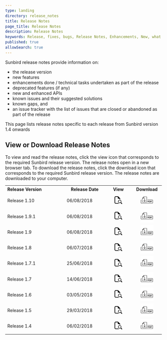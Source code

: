 ```yaml
---
type: landing
directory: release_notes
title: Release Notes
page_title: Release Notes
description: Release Notes
keywords: Release, fixes, bugs, Release Notes, Enhancements, New, what's new, version
published: true
allowSearch: true
---
```


Sunbird release notes provide information on: 

- the release version
- new features
- enhancements done / technical tasks undertaken as part of the release
- deprecated features (if any)
- new and enhanced APIs
- known issues and their suggested solutions 
- known gaps, and
- an issue tracker with the list of issues that are closed or abandoned as part of the release 

This page lists release notes specific to each release from Sunbird version 1.4 onwards

## View or Download Release Notes

To view and read the release notes, click the view icon that corresponds to the required Sunbird release version. The release notes open in a new browser tab. 
To download the release notes, click the download icon that corresponds to the required Sunbird release version. The release notes are downloaded to your computer.

<table>
    <col width="230">
    <col width="140">
    <col width="100">
    <col width="100">
    <tr>
        <th align="left">Release Version</th>
        <th align="center">Release Date</th>
        <th align="center">View</th>
        <th align="center">Download</th>
    </tr>
      <tr>
        <td align="left">Release 1.10</td>
         <td>06/08/2018</td>
        <td align="center"><a href="release_notes/view_pdf/ver1-10/" target="_blank">
            <img src="pages/release_notes/icons_used/viewicon.png" alt="View" style="width:25px;height:25px;border:0;">
            </a>
        </td>
      <td align="center"><a href="https://github.com/project-sunbird/project-sunbird.github.io/raw/dev/pages/release_notes/source_releasenotefiles/release_note_v1-10-0_sep2018.pdf" target="_blank">
            <img src="pages/release_notes/icons_used/download.png" alt="Download" style="width:42px;height:42px;border:0;">
            </a>
    </td>
    </tr>
      <tr>
        <td align="left">Release 1.9.1</td>
         <td>06/08/2018</td>
        <td align="center"><a href="release_notes/view_pdf/ver1-9-1/" target="_blank">
            <img src="pages/release_notes/icons_used/viewicon.png" alt="View" style="width:25px;height:25px;border:0;">
            </a>
        </td>
      <td align="center"><a href="https://github.com/project-sunbird/project-sunbird.github.io/raw/dev/pages/release_notes/source_releasenotefiles/release_note_v1-9-1_aug2018" target="_blank">
            <img src="pages/release_notes/icons_used/download.png" alt="Download" style="width:42px;height:42px;border:0;">
            </a>
    </td>
    </tr>
    <tr>
        <td align="left">Release 1.9</td>
         <td>06/08/2018</td>
        <td align="center"><a href="release_notes/view_pdf/ver1-9/" target="_blank">
            <img src="pages/release_notes/icons_used/viewicon.png" alt="View" style="width:25px;height:25px;border:0;">
            </a>
        </td>
      <td align="center"><a href="https://github.com/project-sunbird/project-sunbird.github.io/raw/dev/pages/release_notes/source_releasenotefiles/release_note_v1-9-0_aug2018.pdf" target="_blank">
            <img src="pages/release_notes/icons_used/download.png" alt="Download" style="width:42px;height:42px;border:0;">
            </a>
    </td>
    </tr>
    <tr>
        <td align="left">Release 1.8</td>
         <td>06/07/2018</td>
        <td align="center"><a href="release_notes/view_pdf/ver1-8/" target="_blank">
            <img src="pages/release_notes/icons_used/viewicon.png" alt="View" style="width:25px;height:25px;border:0;">
            </a>
        </td>
      <td align="center"><a href="https://github.com/project-sunbird/project-sunbird.github.io/raw/dev/pages/release_notes/source_releasenotefiles/release_note_v1-8-0_july2018.pdf" target="_blank">
            <img src="pages/release_notes/icons_used/download.png" alt="Download" style="width:42px;height:42px;border:0;">
            </a>
    </td>
    </tr>
    <tr>
        <td align="left">Release 1.7.1</td>
         <td>25/06/2018</td>
        <td align="center"><a href="release_notes/view_pdf/ver1-7-1/" target="_blank">
            <img src="pages/release_notes/icons_used/viewicon.png" alt="View" style="width:25px;height:25px;border:0;">
            </a>
        </td>
      <td align="center"><a href="https://github.com/project-sunbird/project-sunbird.github.io/raw/dev/pages/release_notes/source_releasenotefiles/release_note_v1-7-1_june2018.pdf" target="_blank">
            <img src="pages/release_notes/icons_used/download.png" alt="Download" style="width:42px;height:42px;border:0;">
            </a>
    </td>
    </tr>
    <tr>
        <td align="left">Release 1.7</td>
         <td>14/06/2018</td>
        <td align="center"><a href="release_notes/view_pdf/ver1-7/" target="_blank">
            <img src="pages/release_notes/icons_used/viewicon.png" alt="View" style="width:25px;height:25px;border:0;">
            </a>
        </td>
      <td align="center"><a href="https://github.com/project-sunbird/project-sunbird.github.io/raw/dev/pages/release_notes/source_releasenotefiles/release_note_v1-7-0_june2018.pdf" target="_blank">
            <img src="pages/release_notes/icons_used/download.png" alt="Download" style="width:42px;height:42px;border:0;">
            </a>
    </td>
    </tr>    
    <tr>
        <td align="left">Release 1.6</td>
         <td>03/05/2018</td>
        <td align="center"><a href="release_notes/view_pdf/ver1-6/" target="_blank">
            <img src="pages/release_notes/icons_used/viewicon.png" alt="View" style="width:25px;height:25px;border:0;">
            </a>
        </td>
      <td align="center"><a href="https://github.com/project-sunbird/project-sunbird.github.io/raw/dev/pages/release_notes/source_releasenotefiles/release_note_v1-6-0_may2018.pdf" target="_blank">
            <img src="pages/release_notes/icons_used/download.png" alt="Download" style="width:42px;height:42px;border:0;">
            </a>
    </td>
    </tr>    
        <tr>
        <td align="left">Release 1.5</td>
        <td>29/03/2018</td>
        <td align="center"><a href="release_notes/view_pdf/ver1-5/" target="_blank">
            <img src="pages/release_notes/icons_used/viewicon.png" alt="View" style="width:25px;height:25px;border:0;">
            </a>
        </td>
      <td align="center"><a href="https://github.com/project-sunbird/project-sunbird.github.io/raw/dev/pages/release_notes/source_releasenotefiles/release_note_v1-5-0_mar2018.pdf" target="_blank">
            <img src="pages/release_notes/icons_used/download.png" alt="Download" style="width:42px;height:42px;border:0;">
            </a>
      </td>
    </tr>
<tr>
        <td align="left">Release 1.4</td>
        <td>06/02/2018</td>
        <td align="center"><a href="release_notes/view_pdf/ver1-4/" target="_blank">
            <img src="pages/release_notes/icons_used/viewicon.png" alt="View" style="width:25px;height:25px;border:0;">
            </a>
        </td>
      <td align="center"><a href="https://github.com/project-sunbird/project-sunbird.github.io/raw/dev/pages/release_notes/source_releasenotefiles/release_note_v1-4-0_feb2018.pdf" target="_blank">
            <img src="pages/release_notes/icons_used/download.png" alt="Download" style="width:42px;height:42px;border:0;">
            </a>
      </td>
    </tr>
</table>
